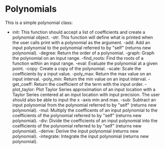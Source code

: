 # Polynomials
This is a simple polynomial class:
- init: This function should accept a list of coefficients and create a polynomial object.
-str: This function will define what is printed when the user calls print with a polynomial as the argument.
-add: Add an input polynomial to the polynomial referred to by "self" (returns new polynomial).
-degree: Return the order of a polynomial.
-graph: Graph the polynomial on an input range.
-find_roots: Find the roots of a function within an input range.
-eval: Evaluate the polynomial at a given point.
-copy: Create a copy of the polynomial.
-scale: Scale the coefficients by a input value.
-poly_max: Return the max value on an input interval.
-poly_min: Return the min value on an input interval.
-get_coeff: Return the coefficient of the term with the input order.
-plot_taylor: Plot Taylor Series approximation of an input location with a Taylor Series centered at an input location with input precision. The user should also be able to input the x -axis min and max.
-sub: Subtract an input polynomial from the polynomial referred to by "self" (returns new polynomial).
-mul: Multiply the coefficents of an input polynomial to the coefficients of the polynomial referred to by "self" (returns new polynomial).
-div: Divide the coefficients of an input polynomial into the coefficients of the polynomial referred to by "self" (returns new polynomial).
-derive: Derive the input polynomial (returns new polynomial).
-integrate: Integrate the input polynomial (returns new polynomial).
